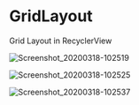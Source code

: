 # GridLayout
Grid Layout in RecyclerView


![Screenshot_20200318-102519](https://user-images.githubusercontent.com/54014998/76926930-a870bb00-6903-11ea-9d08-c3391194be80.png)

![Screenshot_20200318-102525](https://user-images.githubusercontent.com/54014998/76926935-aad31500-6903-11ea-8d4e-f44a5a12efcd.png)

![Screenshot_20200318-102537](https://user-images.githubusercontent.com/54014998/76926937-aad31500-6903-11ea-9682-0852ff341aa6.png)
